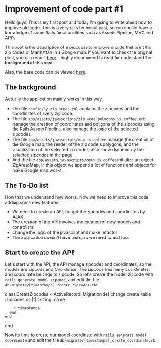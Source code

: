 # Improvement of code part #1

Hello guys! This is my first post and today I'm going to write about how to
improve old code. This is a very rails technical post, so you should have a
knowledge of some Rails functionalities such as Assets Pipeline, MVC and API's

This post is the description of a proccess to improve a code
that print the zip codes of Manhattan in a Google map. If you want to check the
original post, you can read it
[here](http://blog.crowdint.com/2014/02/04/interactive-zip-areas-map-with-google-maps.html).
I highly recommend to read for understand
the background of this post.

Also, the base code can be viewed [here](https://github.com/efigarolam/zip_areas).

## The background

Actually the application mainly works in this way:

* The file `config/ny_zip_areas.yml` contains the zipcodes and the coordinates
of every zip code.
* The file `app/assets/javascripts/zip_area_polygons.js.coffee.erb` manage the
creation of coordinates and poligons of the zipcodes using the Rails Assets
Pipeline, also manage the logic of the selected zipcodes.
* The file `app/assets/javascripts/map.js.coffee` manage the creation of the
Google map, the render of the zip code's polygons, and the visualization of the
selected zip codes, also show dynamically the selected zipcodes in the page.
* And the file `app/assets/javascripts/demo.js.coffee` initialize an object
ZipAreasMap, in this object we append a lot of functions and objects for make
Google map works.

## The To-Do list

How that we understand how works. Now we need to improve this code adding some
new features:

* We need to create an API, for get the zipcodes and coordinates by AJAX.
* The creation of the API involves the creation of new models and controllers.
* Change the logic of the javascript and make refactor
* The application doesn't have tests, so we need to add too.

## Start to create the API!

Let's start with the API, the API manage zipcodes and coordinates, so the
models are Zipcode and Coordinate. The zipcode has many coordinates and
coordinate belongs to zipcode. So let's create the model zipcode with
`rails generate model zipcode`, and edit the file
`db/migrate/[timestamps]_create_zipcodes.rb`:

  class CreateZipcodes < ActiveRecord::Migration
    def change
      create_table :zipcodes do |t|
        t.string :name

        t.timestamps
      end
    end
  end

Now its time to create our model coordinate with
`rails generate model coordinate` and edit the file
`db/migrate/[timestamps]_create_coordinate.rb`

